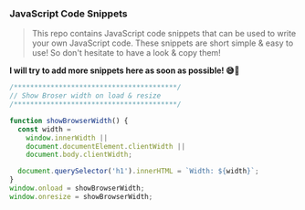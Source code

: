 ### JavaScript Code Snippets

> This repo contains JavaScript code snippets that can be used to write your own JavaScript code. These snippets are short simple & easy to use! So don't hesitate to have a look & copy them!

**I will try to add more snippets here as soon as possible! 😅🥂**

```javascript
/****************************************/
// Show Broser width on load & resize
/****************************************/

function showBrowserWidth() {
  const width =
    window.innerWidth ||
    document.documentElement.clientWidth ||
    document.body.clientWidth;

  document.querySelector('h1').innerHTML = `Width: ${width}`;
}
window.onload = showBrowserWidth;
window.onresize = showBrowserWidth;
```
